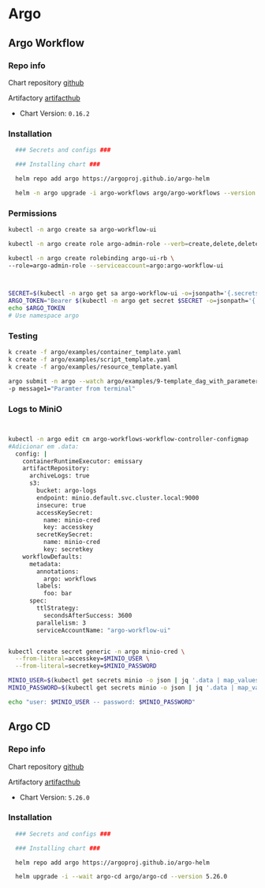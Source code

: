 # Argo

## Argo Workflow

### Repo info

Chart repository [github](https://github.com/argoproj/argo-workflows)

Artifactory [artifacthub](https://artifacthub.io/packages/helm/argo/argo-workflows)

- Chart Version: ``0.16.2``

### Installation

```sh
  ### Secrets and configs ###

  ### Installing chart ###

  helm repo add argo https://argoproj.github.io/argo-helm

  helm -n argo upgrade -i argo-workflows argo/argo-workflows --version 0.16.2
```

### Permissions

```sh
kubectl -n argo create sa argo-workflow-ui

kubectl -n argo create role argo-admin-role --verb=create,delete,deletecollection,get,list,patch,update,watch --resource=pods,workflows,workflows/finalizers,workfloweventbindings,workfloweventbindings/finalizers,workflowtasksets,workflowtasksets/finalizers,workflowtemplates,workflowtemplates/finalizers,cronworkflows,cronworkflows/finalizers,clusterworkflowtemplates,clusterworkflowtemplates/finalizers

kubectl -n argo create rolebinding argo-ui-rb \
--role=argo-admin-role --serviceaccount=argo:argo-workflow-ui



SECRET=$(kubectl -n argo get sa argo-workflow-ui -o=jsonpath='{.secrets[0].name}')
ARGO_TOKEN="Bearer $(kubectl -n argo get secret $SECRET -o=jsonpath='{.data.token}' | base64 --decode)"
echo $ARGO_TOKEN
# Use namespace argo
```

### Testing
```sh
k create -f argo/examples/container_template.yaml
k create -f argo/examples/script_template.yaml
k create -f argo/examples/resource_template.yaml

argo submit -n argo --watch argo/examples/9-template_dag_with_parameters.yaml \
-p message1="Paramter from terminal"
```

### Logs to MiniO
```sh


kubectl -n argo edit cm argo-workflows-workflow-controller-configmap
#Adicionar em .data:
  config: |
    containerRuntimeExecutor: emissary
    artifactRepository:
      archiveLogs: true
      s3:
        bucket: argo-logs
        endpoint: minio.default.svc.cluster.local:9000
        insecure: true
        accessKeySecret:
          name: minio-cred
          key: accesskey
        secretKeySecret:
          name: minio-cred
          key: secretkey
    workflowDefaults:
      metadata:
        annotations:
          argo: workflows
        labels:
          foo: bar
      spec:
        ttlStrategy:
          secondsAfterSuccess: 3600
        parallelism: 3
        serviceAccountName: "argo-workflow-ui"


kubectl create secret generic -n argo minio-cred \
  --from-literal=accesskey=$MINIO_USER \
  --from-literal=secretkey=$MINIO_PASSWORD

MINIO_USER=$(kubectl get secrets minio -o json | jq '.data | map_values(@base64d)' | jq -r '."root-user"')
MINIO_PASSWORD=$(kubectl get secrets minio -o json | jq '.data | map_values(@base64d)' | jq -r '."root-password"')

echo "user: $MINIO_USER -- password: $MINIO_PASSWORD"


```

## Argo CD

### Repo info

Chart repository [github](https://github.com/argoproj/argo-cd)

Artifactory [artifacthub](https://artifacthub.io/packages/helm/argo/argo-cd)

- Chart Version: ``5.26.0``

### Installation

```sh
  ### Secrets and configs ###

  ### Installing chart ###

  helm repo add argo https://argoproj.github.io/argo-helm

  helm upgrade -i --wait argo-cd argo/argo-cd --version 5.26.0
```

